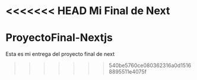 <<<<<<< HEAD
Mi Final de Next
=======
# ProyectoFinal-Nextjs
Esta es mi entrega del proyecto final de  next
>>>>>>> 540be5760ce080362316a0d15168895511e4075f
